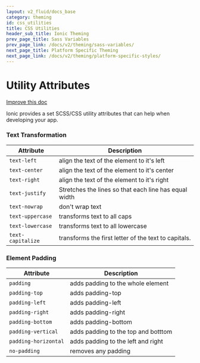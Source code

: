 ```yaml
---
layout: v2_fluid/docs_base
category: theming
id: css_utilities
title: CSS Utilities
header_sub_title: Ionic Theming
prev_page_title: Sass Variables
prev_page_link: /docs/v2/theming/sass-variables/
next_page_title: Platform Specific Theming
next_page_link: /docs/v2/theming/platform-specific-styles/
---
```



<h1 class="title">Utility Attributes</h1>

<a class="improve-v2-docs" href='https://github.com/driftyco/ionic-site/edit/master/docs/v2/theming/css-utilities/index.md'>
  Improve this doc
</a>

Ionic provides a set SCSS/CSS utility attributes that can help when developing your app.

### Text Transformation

| Attribute         | Description                                           |
|-------------------|-------------------------------------------------------|
| `text-left`       | align the text of the element to it's left            |
| `text-center`     | align the text of the element to it's center          |
| `text-right`      | align the text of the element to it's right           |
| `text-justify`    | Stretches the lines so that each line has equal width |
| `text-nowrap`     | don't wrap text                                       |
| `text-uppercase`  | transforms text to all caps                           |
| `text-lowercase ` | transforms text to all lowercase                      |
| `text-capitalize` | transforms the first letter of the text to capitals.  |

### Element Padding


| Attribute            | Description                         |
|----------------------|-------------------------------------|
| `padding`            | adds padding to the whole element   |
| `padding-top`        | adds padding-top                    |
| `padding-left`       | adds padding-left                   |
| `padding-right`      | adds padding-right                  |
| `padding-bottom`     | adds padding-bottom                 |
| `padding-vertical`   | adds padding to the top and botttom |
| `padding-horizontal` | adds padding to the left and right  |
| `no-padding`         | removes any padding                 |


